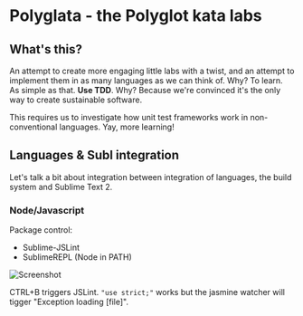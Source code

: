 # Polyglata - the Polyglot kata labs

## What's this?

An attempt to create more engaging little labs with a twist, and an attempt to implement them in as many languages as we can think of. Why? To learn. As simple as that. **Use TDD**. Why? Because we're convinced it's the only way to create sustainable software. 

This requires us to investigate how unit test frameworks work in non-conventional languages. Yay, more learning!

## Languages & Subl integration

Let's talk a bit about integration between integration of languages, the build system and Sublime Text 2.

### Node/Javascript

Package control:

* Sublime-JSLint
* SublimeREPL (Node in PATH)

![Screenshot](http://i60.tinypic.com/1418cn.png)

CTRL+B triggers JSLint. `"use strict;"` works but the jasmine watcher will tigger "Exception loading [file]". 
 